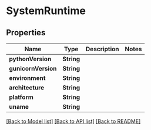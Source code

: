 # SystemRuntime

## Properties
Name | Type | Description | Notes
------------ | ------------- | ------------- | -------------
**pythonVersion** | **String** |  | 
**gunicornVersion** | **String** |  | 
**environment** | **String** |  | 
**architecture** | **String** |  | 
**platform** | **String** |  | 
**uname** | **String** |  | 

[[Back to Model list]](../README.md#documentation-for-models) [[Back to API list]](../README.md#documentation-for-api-endpoints) [[Back to README]](../README.md)


